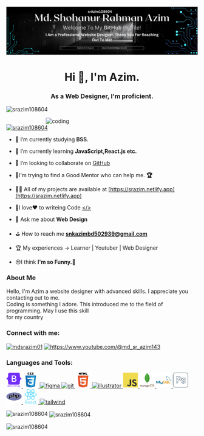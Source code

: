 ![logo](https://github.com/srAzim108604/srAzim108604/blob/main/Black%20and%20White%20Simple%20Motivational%20Quote%20LinkedIn%20Banner.png)

<h1 align="center">Hi 👋, I'm Azim.</h1>
<h3 align="center">As a Web Designer, I'm proficient.</h3>

<p align="left"> <img src="https://komarev.com/ghpvc/?username=srazim108604&label=Profile%20views&color=0e75b6&style=flat" alt="srazim108604" /> </p>

<img align="right" alt="coding" width="400" margin="20px" src="https://static.wixstatic.com/media/b313a9_89ebec0c5f384c65a9551f0c1ec18ca9~mv2.gif">

<p align="left"> <a href="https://github.com/ryo-ma/github-profile-trophy"><img src="https://github-profile-trophy.vercel.app/?username=srazim108604" alt="srazim108604" /></a> </p>


- 🏫 I’m currently studying **BSS.**

- 🌱 I’m currently learning **JavaScript,React.js etc.**

- 👯 I’m looking to collaborate on [GitHub](srAzim108604)

- 🤝I'm trying to find a Good Mentor who can help me. **🏆**

- 👨‍💻 All of my projects are available at [https://srazim.netlify.app](https://srazim.netlify.app)

- 📝I love❤️ to writeing Code [</>](</>)

- 💬 Ask me about **Web Design**

- ⛳ How to reach me **snkazimbd502939@gmail.com**

- 🏆 My experiences → Learner | Youtuber | Web Designer

- 😒I think **I'm so Funny.🤣**
<h3 align="left">About Me</h3>
<p>Hello, I'm Azim a website designer with advanced skills. I appreciate you contacting out to me. <br>Coding is something I adore. This introduced me to the field of programming. May I use this skill <br>for my country</p>

<h3 align="left">Connect with me:</h3>
<p align="left">
<a href="https://fb.com/mdsrazim01" target="blank"><img align="center" src="https://raw.githubusercontent.com/rahuldkjain/github-profile-readme-generator/master/src/images/icons/Social/facebook.svg" alt="mdsrazim01" height="30" width="40" /></a>
<a href="https://www.youtube.com/c/https://www.youtube.com/@md_sr_azim143" target="blank"><img align="center" src="https://raw.githubusercontent.com/rahuldkjain/github-profile-readme-generator/master/src/images/icons/Social/youtube.svg" alt="https://www.youtube.com/@md_sr_azim143" height="30" width="40" /></a>
</p>

<h3 align="left">Languages and Tools:</h3>
<p align="left"> <a href="https://getbootstrap.com" target="_blank" rel="noreferrer"> <img src="https://raw.githubusercontent.com/devicons/devicon/master/icons/bootstrap/bootstrap-plain-wordmark.svg" alt="bootstrap" width="40" height="40"/> </a> <a href="https://www.w3schools.com/css/" target="_blank" rel="noreferrer"> <img src="https://raw.githubusercontent.com/devicons/devicon/master/icons/css3/css3-original-wordmark.svg" alt="css3" width="40" height="40"/> </a> <a href="https://www.figma.com/" target="_blank" rel="noreferrer"> <img src="https://www.vectorlogo.zone/logos/figma/figma-icon.svg" alt="figma" width="40" height="40"/> </a> <a href="https://git-scm.com/" target="_blank" rel="noreferrer"> <img src="https://www.vectorlogo.zone/logos/git-scm/git-scm-icon.svg" alt="git" width="40" height="40"/> </a> <a href="https://www.w3.org/html/" target="_blank" rel="noreferrer"> <img src="https://raw.githubusercontent.com/devicons/devicon/master/icons/html5/html5-original-wordmark.svg" alt="html5" width="40" height="40"/> </a> <a href="https://www.adobe.com/in/products/illustrator.html" target="_blank" rel="noreferrer"> <img src="https://www.vectorlogo.zone/logos/adobe_illustrator/adobe_illustrator-icon.svg" alt="illustrator" width="40" height="40"/> </a> <a href="https://developer.mozilla.org/en-US/docs/Web/JavaScript" target="_blank" rel="noreferrer"> <img src="https://raw.githubusercontent.com/devicons/devicon/master/icons/javascript/javascript-original.svg" alt="javascript" width="40" height="40"/> </a> <a href="https://www.mongodb.com/" target="_blank" rel="noreferrer"> <img src="https://raw.githubusercontent.com/devicons/devicon/master/icons/mongodb/mongodb-original-wordmark.svg" alt="mongodb" width="40" height="40"/> </a> <a href="https://www.mysql.com/" target="_blank" rel="noreferrer"> <img src="https://raw.githubusercontent.com/devicons/devicon/master/icons/mysql/mysql-original-wordmark.svg" alt="mysql" width="40" height="40"/> </a> <a href="https://www.photoshop.com/en" target="_blank" rel="noreferrer"> <img src="https://raw.githubusercontent.com/devicons/devicon/master/icons/photoshop/photoshop-line.svg" alt="photoshop" width="40" height="40"/> </a> <a href="https://www.php.net" target="_blank" rel="noreferrer"> <img src="https://raw.githubusercontent.com/devicons/devicon/master/icons/php/php-original.svg" alt="php" width="40" height="40"/> </a> <a href="https://reactjs.org/" target="_blank" rel="noreferrer"> <img src="https://raw.githubusercontent.com/devicons/devicon/master/icons/react/react-original-wordmark.svg" alt="react" width="40" height="40"/> </a> <a href="https://tailwindcss.com/" target="_blank" rel="noreferrer"> <img src="https://www.vectorlogo.zone/logos/tailwindcss/tailwindcss-icon.svg" alt="tailwind" width="40" height="40"/> </a> </p>

<p><img align="left" src="https://github-readme-stats.vercel.app/api/top-langs?username=srazim108604&show_icons=true&locale=en&layout=compact" alt="srazim108604" /></p>

<p>&nbsp;<img align="center" src="https://github-readme-stats.vercel.app/api?username=srazim108604&show_icons=true&locale=en" alt="srazim108604" /></p>

<p><img align="center" src="https://github-readme-streak-stats.herokuapp.com/?user=srazim108604&" alt="srazim108604" /></p>
